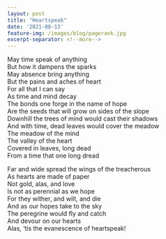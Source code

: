 ```yaml
---
layout: post
title: "Heartspeak"
date: '2021-08-13'
feature-img: /images/blog/pagerank.jpg
excerpt-separator: <!--more-->
---
```

May time speak of anything     
But how it dampens the sparks   
May absence bring anything  
But the pains and aches of heart  
For all that I can say  
As time and mind decay  
The bonds one forge in the name of hope  
Are the seeds that will grow on sides of the slope  
Downhill the trees of mind would cast their shadows  
And with time, dead leaves would cover the meadow   
The meadow of the mind  
The valley of the heart  
Covered in leaves, long dead  
From a time that one long dread   

Far and wide spread the wings of the treacherous  
As hearts are made of paper  
Not gold, alas, and love  
Is not as perennial as we hope  
For they wither, and wilt, and die  
And as our hopes take to the sky  
The peregrine would fly and catch  
And devour on our hearts   
Alas, ‘tis the evanescence of heartspeak!   
